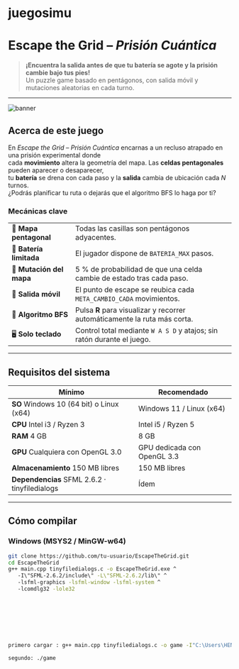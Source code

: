 # juegosimu

# Escape the Grid – *Prisión Cuántica*

> **¡Encuentra la salida antes de que tu batería se agote y la prisión cambie bajo tus pies!**  
> Un puzzle game basado en pentágonos, con salida móvil y mutaciones aleatorias en cada turno.

---

![banner](docs/media/banner.png) <!-- coloca aquí un banner 1280×720 -->

## Acerca de este juego
En *Escape the Grid – Prisión Cuántica* encarnas a un recluso atrapado en una prisión experimental donde  
cada **movimiento** altera la geometría del mapa. Las **celdas pentagonales** pueden aparecer o desaparecer,  
tu **batería** se drena con cada paso y la **salida** cambia de ubicación cada *N* turnos.  
¿Podrás planificar tu ruta o dejarás que el algoritmo BFS lo haga por ti?

### Mecánicas clave
| | |
|---|---|
| 🔺 **Mapa pentagonal** | Todas las casillas son pentágonos adyacentes. |
| 🔋 **Batería limitada** | El jugador dispone de `BATERIA_MAX` pasos. |
| 🔄 **Mutación del mapa** | 5 % de probabilidad de que una celda cambie de estado tras cada paso. |
| 🏁 **Salida móvil** | El punto de escape se reubica cada `META_CAMBIO_CADA` movimientos. |
| 🧠 **Algoritmo BFS** | Pulsa **R** para visualizar y recorrer automáticamente la ruta más corta. |
| 🖥️ **Solo teclado** | Control total mediante `W A S D` y atajos; sin ratón durante el juego. |

---

## Requisitos del sistema
| Mínimo | Recomendado |
|--------|-------------|
| **SO** Windows 10 (64 bit) o Linux (x64) | Windows 11 / Linux (x64) |
| **CPU** Intel i3 / Ryzen 3 | Intel i5 / Ryzen 5 |
| **RAM** 4 GB | 8 GB |
| **GPU** Cualquiera con OpenGL 3.0 | GPU dedicada con OpenGL 3.3 |
| **Almacenamiento** 150 MB libres | 150 MB libres |
| **Dependencias** SFML 2.6.2 · tinyfiledialogs | Ídem |

---

## Cómo compilar

### Windows (MSYS2 / MinGW-w64)

```bash
git clone https://github.com/tu-usuario/EscapeTheGrid.git
cd EscapeTheGrid
g++ main.cpp tinyfiledialogs.c -o EscapeTheGrid.exe ^
   -I\"SFML-2.6.2/include\" -L\"SFML-2.6.2/lib\" ^
   -lsfml-graphics -lsfml-window -lsfml-system ^
   -lcomdlg32 -lole32








primero cargar : g++ main.cpp tinyfiledialogs.c -o game -I"C:\Users\HENMA\OneDrive\Escritorio\juego simu\SFML-2.6.2\include" -L"C:\Users\HENMA\OneDrive\Escritorio\juego simu\SFML-2.6.2\lib" -lsfml-graphics -lsfml-window -lsfml-system -lcomdlg32 -lole32

segundo: ./game